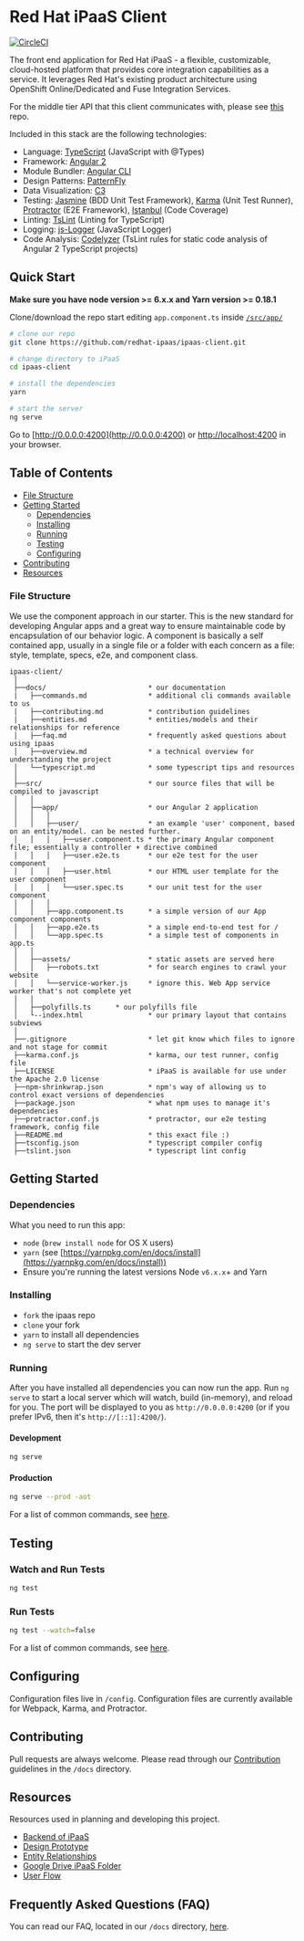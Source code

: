 # Red Hat iPaaS Client

[![CircleCI](https://circleci.com/gh/redhat-ipaas/ipaas-client.svg?style=svg)](https://circleci.com/gh/redhat-ipaas/ipaas-client)

The front end application for Red Hat iPaaS - a flexible, customizable, cloud-hosted platform that provides core integration capabilities as a service. It leverages Red Hat's existing product architecture using OpenShift Online/Dedicated and Fuse Integration Services.

For the middle tier API that this client communicates with, please see [this](https://github.com/redhat-ipaas/ipaas-api-java) repo.

Included in this stack are the following technologies:

* Language: [TypeScript](http://www.typescriptlang.org) (JavaScript with @Types)
* Framework: [Angular 2](https://angular.io/)
* Module Bundler: [Angular CLI](https://cli.angular.io)
* Design Patterns: [PatternFly](https://www.patternfly.org/)
* Data Visualization: [C3](http://c3js.org/)
* Testing: [Jasmine](http://jasmine.github.io/) (BDD Unit Test Framework), [Karma](https://karma-runner.github.io/1.0/index.html) (Unit Test Runner), [Protractor](http://www.protractortest.org/#/) (E2E Framework), [Istanbul](https://github.com/gotwarlost/istanbul) (Code Coverage)
* Linting: [TsLint](https://github.com/palantir/tslint) (Linting for TypeScript)
* Logging: [js-Logger](https://github.com/jonnyreeves/js-logger) (JavaScript Logger)
* Code Analysis: [Codelyzer](https://github.com/mgechev/codelyzer) (TsLint rules for static code analysis of Angular 2 TypeScript projects)

## Quick Start

**Make sure you have node version >= 6.x.x and Yarn version >= 0.18.1**

Clone/download the repo start editing `app.component.ts` inside [`/src/app/`](/src/app/app.component.ts)

```bash
# clone our repo
git clone https://github.com/redhat-ipaas/ipaas-client.git

# change directory to iPaaS
cd ipaas-client

# install the dependencies
yarn

# start the server
ng serve
```

Go to [http://0.0.0.0:4200](http://0.0.0.0:4200) or [http://localhost:4200](http://localhost:4200) in your browser.

## Table of Contents

* [File Structure](#file-structure)
* [Getting Started](#getting-started)
  * [Dependencies](#dependencies)
  * [Installing](#installing)
  * [Running](#running)
  * [Testing](#testing)
  * [Configuring](#configuring)
* [Contributing](#contributing)
* [Resources](#resources)


### File Structure

We use the component approach in our starter. This is the new standard for developing Angular apps and a great way to ensure maintainable code by encapsulation of our behavior logic. A component is basically a self contained app, usually in a single file or a folder with each concern as a file: style, template, specs, e2e, and component class.

```plain
ipaas-client/
 │
 ├──docs/                         * our documentation
 |   ├──commands.md               * additional cli commands available to us
 |   ├──contributing.md           * contribution guidelines
 |   ├──entities.md               * entities/models and their relationships for reference
 │   ├──faq.md                    * frequently asked questions about using ipaas
 │   ├──overview.md               * a technical overview for understanding the project
 │   └──typescript.md             * some typescript tips and resources
 │
 ├──src/                          * our source files that will be compiled to javascript
 │   │
 │   ├──app/                      * our Angular 2 application
 │   │   │
 │   │   ├──user/                 * an example 'user' component, based on an entity/model. can be nested further.
 │   │   │   ├──user.component.ts * the primary Angular component file; essentially a controller + directive combined
 │   │   │   ├──user.e2e.ts       * our e2e test for the user component
 │   │   │   ├──user.html         * our HTML user template for the user component
 │   │   │   └──user.spec.ts      * our unit test for the user component
 │   │   │
 │   │   ├──app.component.ts      * a simple version of our App component components
 │   │   ├──app.e2e.ts            * a simple end-to-end test for /
 │   │   └──app.spec.ts           * a simple test of components in app.ts
 │   │
 │   ├──assets/                   * static assets are served here
 │   │   ├──robots.txt            * for search engines to crawl your website
 │   │   └──service-worker.js     * ignore this. Web App service worker that's not complete yet
 │   │
 │   ├──polyfills.ts      * our polyfills file
 │   └--index.html                * our primary layout that contains subviews
 │
 ├──.gitignore                    * let git know which files to ignore and not stage for commit
 ├──karma.conf.js                 * karma, our test runner, config file
 ├──LICENSE                       * iPaaS is available for use under the Apache 2.0 license
 ├──npm-shrinkwrap.json           * npm's way of allowing us to control exact versions of dependencies
 ├──package.json                  * what npm uses to manage it's dependencies
 ├──protractor.conf.js            * protractor, our e2e testing framework, config file
 ├──README.md                     * this exact file :)
 ├──tsconfig.json                 * typescript compiler config
 ├──tslint.json                   * typescript lint config
```

## Getting Started

### Dependencies

What you need to run this app:

* `node` (`brew install node` for OS X users)
* `yarn` (see [https://yarnpkg.com/en/docs/install](https://yarnpkg.com/en/docs/install))
* Ensure you're running the latest versions Node `v6.x.x`+ and Yarn

### Installing

* `fork` the ipaas repo
* `clone` your fork
* `yarn` to install all dependencies
* `ng serve` to start the dev server

### Running

After you have installed all dependencies you can now run the app. Run `ng serve` to start a local server which will watch, build (in-memory), and reload for you. The port will be displayed to you as `http://0.0.0.0:4200` (or if you prefer IPv6, then it's `http://[::1]:4200/`).

#### Development

```bash
ng serve
```

#### Production

```bash
ng serve --prod -aot
```

For a list of common commands, see [here](/docs/commands.md).

## Testing

### Watch and Run Tests

```bash
ng test
```

### Run Tests

```bash
ng test --watch=false
```

For a list of common commands, see [here](/docs/commands.md).

## Configuring

Configuration files live in `/config`. Configuration files are currently available for Webpack, Karma, and Protractor.

## Contributing

Pull requests are always welcome. Please read through our [Contribution](/docs/contributing.md) guidelines in the `/docs` directory.

## Resources

Resources used in planning and developing this project.

* [Backend of iPaaS](https://github.com/fabric8io/fabric8-forge)
* [Design Prototype](https://projects.invisionapp.com/share/4P84NS9K6#/screens)
* [Entity Relationships](/docs/entities.md)
* [Google Drive iPaaS Folder](https://drive.google.com/drive/folders/0B8Kpb4FsPn_fQ3NsOVRlNzIzZTg?usp=sharing)
* [User Flow](https://drive.google.com/a/redhat.com/file/d/0B5uwxxDGbUVzNTl4aFQ4NVNnWlE/view)

## Frequently Asked Questions (FAQ)

You can read our FAQ, located in our `/docs` directory, [here](/docs/faq.md).
